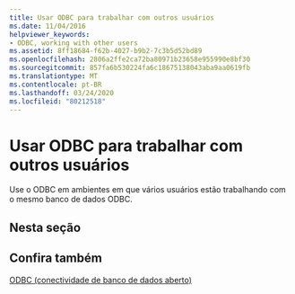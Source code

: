 ```yaml
---
title: Usar ODBC para trabalhar com outros usuários
ms.date: 11/04/2016
helpviewer_keywords:
- ODBC, working with other users
ms.assetid: 8ff18684-f62b-4027-b9b2-7c3b5d52bd89
ms.openlocfilehash: 2806a2ffe2ca72ba80971b23658e955990e8bf30
ms.sourcegitcommit: 857fa6b530224fa6c18675138043aba9aa0619fb
ms.translationtype: MT
ms.contentlocale: pt-BR
ms.lasthandoff: 03/24/2020
ms.locfileid: "80212518"
---
```

# <a name="use-odbc-to-work-with-other-users"></a>Usar ODBC para trabalhar com outros usuários

Use o ODBC em ambientes em que vários usuários estão trabalhando com o mesmo banco de dados ODBC.

## <a name="in-this-section"></a>Nesta seção

## <a name="see-also"></a>Confira também

[ODBC (conectividade de banco de dados aberto)](../../data/odbc/open-database-connectivity-odbc.md)
